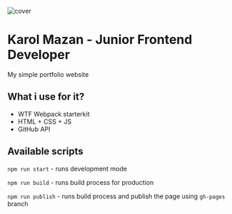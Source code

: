 
![cover]("https://KarolMazan.github.io/og.png")


# Karol Mazan - Junior Frontend Developer

My simple portfolio website

## What i use for it?

- WTF Webpack starterkit
- HTML + CSS + JS
- GitHub API

## Available scripts

`npm run start` - runs development mode

`npm run build` - runs build process for production

`npm run publish` - runs build process and publish the page using `gh-pages` branch

